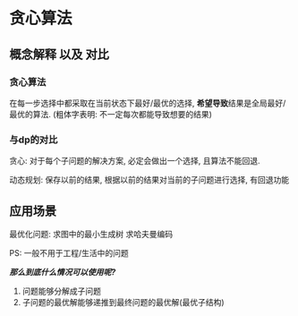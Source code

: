# 贪心算法

## 概念解释 以及 对比

### 贪心算法

在每一步选择中都采取在当前状态下最好/最优的选择, **希望导致**结果是全局最好/最优的算法. (粗体字表明: 不一定每次都能导致想要的结果)

### 与dp的对比

贪心: 对于每个子问题的解决方案, 必定会做出一个选择, 且算法不能回退.

动态规划: 保存以前的结果, 根据以前的结果对当前的子问题进行选择, 有回退功能

## 应用场景

最优化问题: 求图中的最小生成树  求哈夫曼编码

PS: 一般不用于工程/生活中的问题

***那么到底什么情况可以使用呢?***

1. 问题能够分解成子问题
2. 子问题的最优解能够递推到最终问题的最优解(最优子结构)